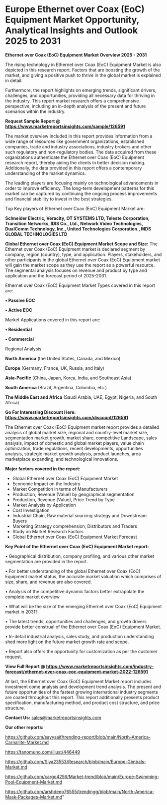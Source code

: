 # Europe Ethernet over Coax (EoC) Equipment Market Opportunity, Analytical Insights and Outlook 2025 to 2031

<Strong> Ethernet over Coax (EoC) Equipment Market Overview 2025 - 2031</strong>

The rising technology in Ethernet over Coax (EoC) Equipment Market is also depicted in this research report. Factors that are boosting the growth of the market, and giving a positive push to thrive in the global market is explained in detail.

Furthermore, the report highlights on emerging trends, significant drivers, challenges, and opportunities, providing all necessary data for thriving in the industry. This report market research offers a comprehensive perspective, including an in-depth analysis of the present and future scenarios within the industry.

<strong>Request Sample Report @ <a href=https://www.marketreportsinsights.com/sample/126591>https://www.marketreportsinsights.com/sample/126591</a></strong>

The market overview included in this report provides information from a wide range of resources like government organizations, established companies, trade and industry associations, industry brokers and other such regulatory and non-regulatory bodies. The data acquired from these organizations authenticate the Ethernet over Coax (EoC) Equipment research report, thereby aiding the clients in better decision making. Additionally, the data provided in this report offers a contemporary understanding of the market dynamics.

The leading players are focusing mainly on technological advancements in order to improve efficiency. The long-term development patterns for this market can be captured by continuing the ongoing process improvements and financial stability to invest in the best strategies.

Top Key players of Ethernet over Coax (EoC) Equipment Market are:

<strong>Schneider Electric, Veracity, OT SYSTEMS LTD, Teleste Corporation, Transition Networks, IDIS Co., Ltd., Network Video Technologies, DualComm Technology, Inc., United Technologies Corporation., MDS GLOBAL TECHNOLOGIES LTD</strong>

<strong><b>Global Ethernet over Coax (EoC) Equipment Market Scope and Size:</b></strong>
The Ethernet over Coax (EoC) Equipment market is declared segment by company, region (country), type, and application. Players, stakeholders, and other participants in the global Ethernet over Coax (EoC) Equipment market will gain the market scope as they use the report as a powerful resource. The segmental analysis focuses on revenue and product by type and application and the forecast period of 2025-2031.

Ethernet over Coax (EoC) Equipment Market Types covered in this report are:

<strong>• Passive EOC

• Active EOC</strong>

Market Applications covered in this report are:

<strong>• Residential

• Commercial</strong> 

Regional Analysis

<strong>North America</strong> (the United States, Canada, and Mexico)

<strong>Europe</strong> (Germany, France, UK, Russia, and Italy)

<strong>Asia-Pacific</strong> (China, Japan, Korea, India, and Southeast Asia)

<strong>South America</strong> (Brazil, Argentina, Colombia, etc.)

<strong>The Middle East and Africa</strong> (Saudi Arabia, UAE, Egypt, Nigeria, and South Africa)

<strong>Go For Interesting Discount Here: <a href=https://www.marketreportsinsights.com/discount/126591>https://www.marketreportsinsights.com/discount/126591</a></strong>

The Ethernet over Coax (EoC) Equipment market report provides a detailed analysis of global market size, regional and country-level market size, segmentation market growth, market share, competitive Landscape, sales analysis, impact of domestic and global market players, value chain optimization, trade regulations, recent developments, opportunities analysis, strategic market growth analysis, product launches, area marketplace expanding, and technological innovations.

<strong><b>Major factors covered in the report:</b></strong>
<ul>
  <li>Global Ethernet over Coax (EoC) Equipment Market </li>
  <li>Economic Impact on the Industry</li>
  <li>Market Competition in terms of Manufacturers</li>
  <li>Production, Revenue (Value) by geographical segmentation</li>
  <li>Production, Revenue (Value), Price Trend by Type</li>
  <li>Market Analysis by Application</li>
  <li>Cost Investigation</li>
  <li>Industrial Chain, Raw material sourcing strategy and Downstream Buyers</li>
  <li>Marketing Strategy comprehension, Distributors and Traders</li>
  <li>Study on Market Research Factors</li>
  <li>Global Ethernet over Coax (EoC) Equipment Market Forecast</li>
</ul>

<strong><b>Key Point of the Ethernet over Coax (EoC) Equipment Market report:</b></strong>

• Geographical distribution, company profiling, and various other market segmentation are provided in the report.

• For better understanding of the global Ethernet over Coax (EoC) Equipment market status, the accurate market valuation which comprises of size, share, and revenue are also covered.

• Analysis of the competitive dynamic factors better extrapolate the complete market overview

• What will be the size of the emerging Ethernet over Coax (EoC) Equipment market in 2031?

• The latest trends, opportunities and challenges, and growth drivers provide better construal of the Ethernet over Coax (EoC) Equipment Market.

• In-detail industrial analysis, sales study, and production understanding shed more light on the future market growth rate and scope.

• Report also offers the opportunity for customization as per the customer request.

<strong><b>View Full Report @ <a href=https://www.marketreportsinsights.com/industry-forecast/ethernet-over-coax-eoc-equipment-market-2022-126591>https://www.marketreportsinsights.com/industry-forecast/ethernet-over-coax-eoc-equipment-market-2022-126591</a></b></strong>


At last, the Ethernet over Coax (EoC) Equipment Market report includes investment come analysis and development trend analysis. The present and future opportunities of the fastest growing international industry segments are coated throughout this report. This report additionally presents product specification, manufacturing method, and product cost structure, and price structure.

<strong>Contact Us:</strong>
sales@marketreportsinsights.com

<strong>Our other reports:</strong>

<a href=https://github.com/sayysaif/trending-report/blob/main/North-America-Carnallite-Market.md>https://github.com/sayysaif/trending-report/blob/main/North-America-Carnallite-Market.md</a>

<a href=https://tanomuno.com/illust/446449>https://tanomuno.com/illust/446449</a>

<a href=https://github.com/Siya23553/Research/blob/main/Europe-Gimbals-Market.md>https://github.com/Siya23553/Research/blob/main/Europe-Gimbals-Market.md</a>

<a href=https://github.com/cargo4256/Market-trend/blob/main/Europe-Swimming-Pool-Equipment-Market.md>https://github.com/cargo4256/Market-trend/blob/main/Europe-Swimming-Pool-Equipment-Market.md</a>

<a href=https://github.com/arshdeep76555/trendingg/blob/main/North-America-Mask-Packages-Market.md>https://github.com/arshdeep76555/trendingg/blob/main/North-America-Mask-Packages-Market.md</a>"
